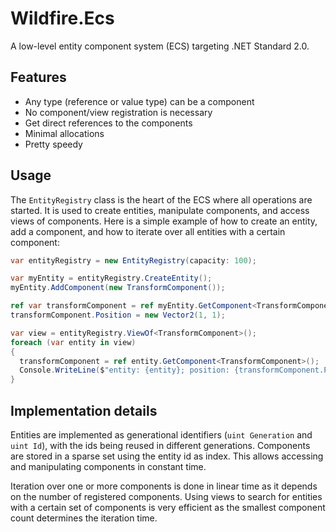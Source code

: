 # Wildfire.Ecs

A low-level entity component system (ECS) targeting .NET Standard 2.0.

## Features

- Any type (reference or value type) can be a component
- No component/view registration is necessary
- Get direct references to the components
- Minimal allocations
- Pretty speedy

## Usage

The `EntityRegistry` class is the heart of the ECS where all operations are started. It is used to create entities, manipulate components, and access views of components. Here is a simple example of how to create an entity, add a component, and how to iterate over all entities with a certain component:

```c#
var entityRegistry = new EntityRegistry(capacity: 100);

var myEntity = entityRegistry.CreateEntity();
myEntity.AddComponent(new TransformComponent());

ref var transformComponent = ref myEntity.GetComponent<TransformComponent>();
transformComponent.Position = new Vector2(1, 1);

var view = entityRegistry.ViewOf<TransformComponent>();
foreach (var entity in view)
{
  transformComponent = ref entity.GetComponent<TransformComponent>();
  Console.WriteLine($"entity: {entity}; position: {transformComponent.Position}");
}
```

## Implementation details

Entities are implemented as generational identifiers (`uint Generation` and `uint Id`), with the ids being reused in different generations. Components are stored in a sparse set using the entity id as index. This allows accessing and manipulating components in constant time. 

Iteration over one or more components is done in linear time as it depends on the number of registered components. Using views to search for entities with a certain set of components is very efficient as the smallest component count determines the iteration time.

